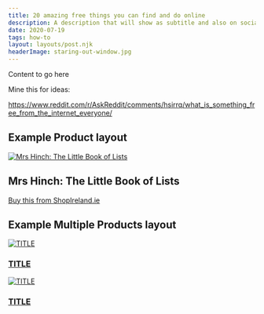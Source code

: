 ```yaml
---
title: 20 amazing free things you can find and do online
description: A description that will show as subtitle and also on social sharing
date: 2020-07-19
tags: how-to
layout: layouts/post.njk
headerImage: staring-out-window.jpg
---
```


Content to go here

Mine this for ideas:

https://www.reddit.com/r/AskReddit/comments/hsirrq/what_is_something_free_from_the_internet_everyone/

## Example Product layout

<section class="product">
	<div class="product-image">
		<a href="https://www.shopireland.ie/books/0241461871"><img src="https://m.media-amazon.com/images/I/41UZ+LOsbAL.jpg" alt="Mrs Hinch: The Little Book of Lists"></a>
	</div>
	<div class="product-details">
		<h2>Mrs Hinch: The Little Book of Lists</h2>
		<p><a href="https://www.shopireland.ie/books/0241461871">Buy this from ShopIreland.ie</a></p>
	</div>
</section>

## Example Multiple Products layout

<section class="products">
	<div class="product">
		<div class="product-image"><a href="URL"><img src="IMAGESRC" alt="TITLE"></a></div>
		<div class="product-details">
			<h3><a href="URL">TITLE</a></h3>
		</div>
	</div>
	<div class="product">
		<div class="product-image"><a href="URL"><img src="IMAGESRC" alt="TITLE"></a></div>
		<div class="product-details">
			<h3><a href="URL">TITLE</a></h3>
		</div>
	</div>
</section>
